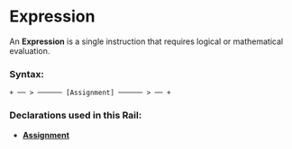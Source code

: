 
# Expression

An **Expression** is a single instruction that
requires logical or mathematical evaluation.

### Syntax:

    + ── > ────── [Assignment] ────── > ── +

### Declarations used in this Rail:

- [**Assignment**](EX-Assignment.md)
